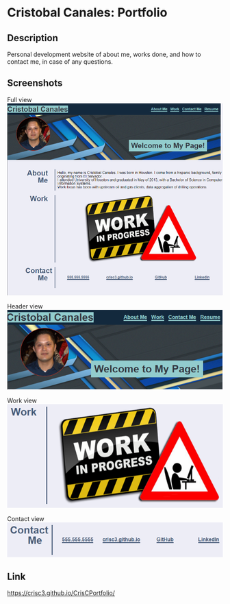 # Cristobal Canales: Portfolio

## Description
Personal development website of about me, works done, and how to contact me, in case of any questions.

## Screenshots
Full view  
![Website full view](./assets/screenshots/complete-site.png)

Header view  
![Website header view](./assets/screenshots/section-header.png)

Work view  
![Website work view](./assets/screenshots/section-work.png)

Contact view  
![Website contact view](./assets/screenshots/section-contactme.png)

## Link
https://crisc3.github.io/CrisCPortfolio/